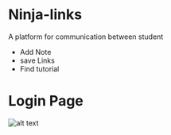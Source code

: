 # Ninja-links
A platform for communication between student
  * Add Note 
  * save Links
  * Find tutorial
# Login Page
![alt text](https://github.com/Joghaimi/Ninja-links/tree/master/ReadMe/LogInPage.png)

